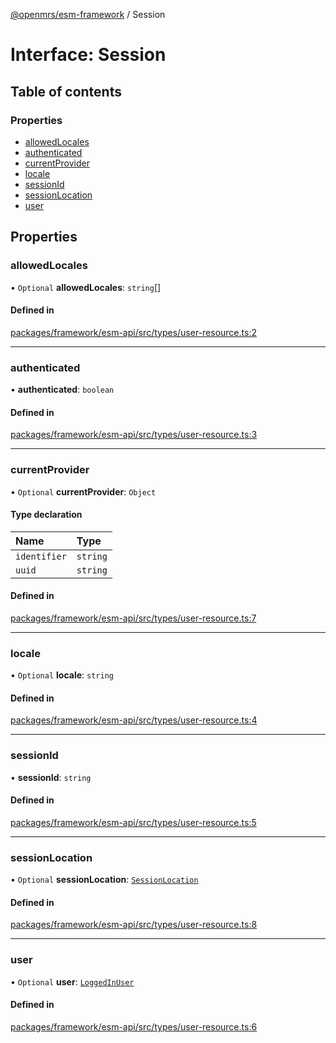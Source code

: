 [@openmrs/esm-framework](../API.md) / Session

# Interface: Session

## Table of contents

### Properties

- [allowedLocales](Session.md#allowedlocales)
- [authenticated](Session.md#authenticated)
- [currentProvider](Session.md#currentprovider)
- [locale](Session.md#locale)
- [sessionId](Session.md#sessionid)
- [sessionLocation](Session.md#sessionlocation)
- [user](Session.md#user)

## Properties

### allowedLocales

• `Optional` **allowedLocales**: `string`[]

#### Defined in

[packages/framework/esm-api/src/types/user-resource.ts:2](https://github.com/openmrs/openmrs-esm-core/blob/main/packages/framework/esm-api/src/types/user-resource.ts#L2)

___

### authenticated

• **authenticated**: `boolean`

#### Defined in

[packages/framework/esm-api/src/types/user-resource.ts:3](https://github.com/openmrs/openmrs-esm-core/blob/main/packages/framework/esm-api/src/types/user-resource.ts#L3)

___

### currentProvider

• `Optional` **currentProvider**: `Object`

#### Type declaration

| Name | Type |
| :------ | :------ |
| `identifier` | `string` |
| `uuid` | `string` |

#### Defined in

[packages/framework/esm-api/src/types/user-resource.ts:7](https://github.com/openmrs/openmrs-esm-core/blob/main/packages/framework/esm-api/src/types/user-resource.ts#L7)

___

### locale

• `Optional` **locale**: `string`

#### Defined in

[packages/framework/esm-api/src/types/user-resource.ts:4](https://github.com/openmrs/openmrs-esm-core/blob/main/packages/framework/esm-api/src/types/user-resource.ts#L4)

___

### sessionId

• **sessionId**: `string`

#### Defined in

[packages/framework/esm-api/src/types/user-resource.ts:5](https://github.com/openmrs/openmrs-esm-core/blob/main/packages/framework/esm-api/src/types/user-resource.ts#L5)

___

### sessionLocation

• `Optional` **sessionLocation**: [`SessionLocation`](SessionLocation.md)

#### Defined in

[packages/framework/esm-api/src/types/user-resource.ts:8](https://github.com/openmrs/openmrs-esm-core/blob/main/packages/framework/esm-api/src/types/user-resource.ts#L8)

___

### user

• `Optional` **user**: [`LoggedInUser`](LoggedInUser.md)

#### Defined in

[packages/framework/esm-api/src/types/user-resource.ts:6](https://github.com/openmrs/openmrs-esm-core/blob/main/packages/framework/esm-api/src/types/user-resource.ts#L6)
